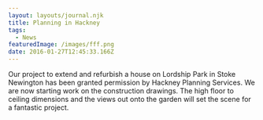 ```yaml
---
layout: layouts/journal.njk
title: Planning in Hackney
tags:
  - News
featuredImage: /images/fff.png
date: 2016-01-27T12:45:33.166Z
---
```

Our project to extend and refurbish a house on Lordship Park in Stoke Newington has been granted permission by Hackney Planning Services. We are now starting work on the construction drawings. The high floor to ceiling dimensions and the views out onto the garden will set the scene for a fantastic project.